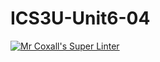 # ICS3U-Unit6-04

[![Mr Coxall's Super Linter](https://github.com/Haley-LeBon/ICS3U-Unit6-04/workflows/Mr%20Coxall's%20Super%20Linter/badge.svg)](https://github.com/Haley-LeBon/ICS3U-Unit6-04/actions/)
